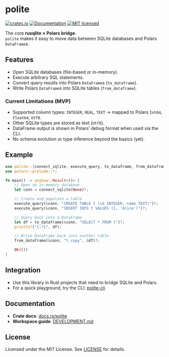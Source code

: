 # polite

[![crates.io](https://img.shields.io/crates/v/polite.svg)](https://crates.io/crates/polite)
[![Documentation](https://docs.rs/polite/badge.svg)](https://docs.rs/polite)
[![MIT licensed](https://img.shields.io/crates/l/polite.svg)](https://github.com/lmmx/polite/blob/master/LICENSE)

The core **rusqlite × Polars bridge**.  
`polite` makes it easy to move data between SQLite databases and Polars `DataFrame`s.

## Features

- Open SQLite databases (file-based or in-memory).
- Execute arbitrary SQL statements.
- Convert query results into Polars `DataFrame`s (`to_dataframe`).
- Write Polars `DataFrame`s into SQLite tables (`from_dataframe`).

### Current Limitations (MVP)

- Supported column types: `INTEGER`, `REAL`, `TEXT` → mapped to Polars `Int64`, `Float64`, `Utf8`.
- Other SQLite types are stored as text (`Utf8`).
- DataFrame output is shown in Polars’ debug format when used via the CLI.
- No schema evolution or type inference beyond the basics (yet).

## Example

```rust
use polite::{connect_sqlite, execute_query, to_dataframe, from_dataframe};
use polars::prelude::*;

fn main() -> anyhow::Result<()> {
    // Open an in-memory database
    let conn = connect_sqlite(None)?;

    // Create and populate a table
    execute_query(&conn, "CREATE TABLE t (id INTEGER, name TEXT)")?;
    execute_query(&conn, "INSERT INTO t VALUES (1, 'Alice')")?;

    // Query back into a DataFrame
    let df = to_dataframe(&conn, "SELECT * FROM t")?;
    println!("{:?}", df);

    // Write DataFrame back into another table
    from_dataframe(&conn, "t_copy", &df)?;

    Ok(())
}
````

## Integration

* Use this library in Rust projects that need to bridge SQLite and Polars.
* For a quick playground, try the CLI:
  [polite-cli](https://github.com/lmmx/polite/tree/master/polite-cli)

## Documentation

* **Crate docs**: [docs.rs/polite](https://docs.rs/polite)
* **Workspace guide**: [DEVELOPMENT.md](https://github.com/lmmx/polite/blob/master/DEVELOPMENT.md)

## License

Licensed under the MIT License.
See [LICENSE](https://github.com/lmmx/polite/blob/master/LICENSE) for details.
